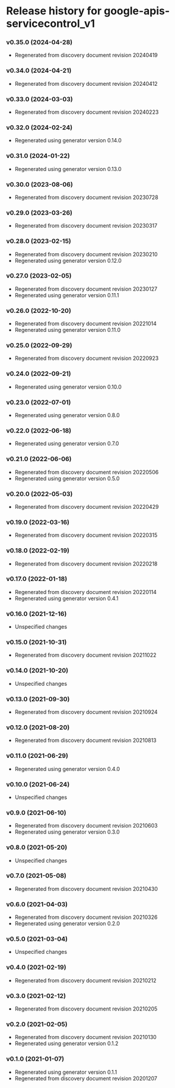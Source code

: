 # Release history for google-apis-servicecontrol_v1

### v0.35.0 (2024-04-28)

* Regenerated from discovery document revision 20240419

### v0.34.0 (2024-04-21)

* Regenerated from discovery document revision 20240412

### v0.33.0 (2024-03-03)

* Regenerated from discovery document revision 20240223

### v0.32.0 (2024-02-24)

* Regenerated using generator version 0.14.0

### v0.31.0 (2024-01-22)

* Regenerated using generator version 0.13.0

### v0.30.0 (2023-08-06)

* Regenerated from discovery document revision 20230728

### v0.29.0 (2023-03-26)

* Regenerated from discovery document revision 20230317

### v0.28.0 (2023-02-15)

* Regenerated from discovery document revision 20230210
* Regenerated using generator version 0.12.0

### v0.27.0 (2023-02-05)

* Regenerated from discovery document revision 20230127
* Regenerated using generator version 0.11.1

### v0.26.0 (2022-10-20)

* Regenerated from discovery document revision 20221014
* Regenerated using generator version 0.11.0

### v0.25.0 (2022-09-29)

* Regenerated from discovery document revision 20220923

### v0.24.0 (2022-09-21)

* Regenerated using generator version 0.10.0

### v0.23.0 (2022-07-01)

* Regenerated using generator version 0.8.0

### v0.22.0 (2022-06-18)

* Regenerated using generator version 0.7.0

### v0.21.0 (2022-06-06)

* Regenerated from discovery document revision 20220506
* Regenerated using generator version 0.5.0

### v0.20.0 (2022-05-03)

* Regenerated from discovery document revision 20220429

### v0.19.0 (2022-03-16)

* Regenerated from discovery document revision 20220315

### v0.18.0 (2022-02-19)

* Regenerated from discovery document revision 20220218

### v0.17.0 (2022-01-18)

* Regenerated from discovery document revision 20220114
* Regenerated using generator version 0.4.1

### v0.16.0 (2021-12-16)

* Unspecified changes

### v0.15.0 (2021-10-31)

* Regenerated from discovery document revision 20211022

### v0.14.0 (2021-10-20)

* Unspecified changes

### v0.13.0 (2021-09-30)

* Regenerated from discovery document revision 20210924

### v0.12.0 (2021-08-20)

* Regenerated from discovery document revision 20210813

### v0.11.0 (2021-06-29)

* Regenerated using generator version 0.4.0

### v0.10.0 (2021-06-24)

* Unspecified changes

### v0.9.0 (2021-06-10)

* Regenerated from discovery document revision 20210603
* Regenerated using generator version 0.3.0

### v0.8.0 (2021-05-20)

* Unspecified changes

### v0.7.0 (2021-05-08)

* Regenerated from discovery document revision 20210430

### v0.6.0 (2021-04-03)

* Regenerated from discovery document revision 20210326
* Regenerated using generator version 0.2.0

### v0.5.0 (2021-03-04)

* Unspecified changes

### v0.4.0 (2021-02-19)

* Regenerated from discovery document revision 20210212

### v0.3.0 (2021-02-12)

* Regenerated from discovery document revision 20210205

### v0.2.0 (2021-02-05)

* Regenerated from discovery document revision 20210130
* Regenerated using generator version 0.1.2

### v0.1.0 (2021-01-07)

* Regenerated using generator version 0.1.1
* Regenerated from discovery document revision 20201207

